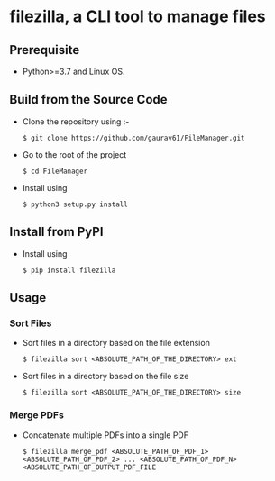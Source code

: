 # filezilla, a CLI tool to manage files 

## Prerequisite
* Python>=3.7 and Linux OS.

## Build from the Source Code
* Clone the repository using :-
    ```
    $ git clone https://github.com/gaurav61/FileManager.git
    ```

* Go to the root of the project
	```
    $ cd FileManager
    ```

* Install using
	```
    $ python3 setup.py install
    ```

## Install from PyPI
* Install using
	```
    $ pip install filezilla
    ```

## Usage
### Sort Files
* Sort files in a directory based on the file extension
	```
    $ filezilla sort <ABSOLUTE_PATH_OF_THE_DIRECTORY> ext
    ```

* Sort files in a directory based on the file size
	```
    $ filezilla sort <ABSOLUTE_PATH_OF_THE_DIRECTORY> size
    ```

### Merge PDFs
* Concatenate multiple PDFs into a single PDF
	```
    $ filezilla merge_pdf <ABSOLUTE_PATH_OF_PDF_1> <ABSOLUTE_PATH_OF_PDF_2> ... <ABSOLUTE_PATH_OF_PDF_N> <ABSOLUTE_PATH_OF_OUTPUT_PDF_FILE
    ```